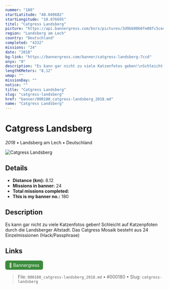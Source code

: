 ```yaml
---
nummer: "180"
startLatitude: "48.049682"
startLongitude: "10.876695"
titel: "Catgress Landsberg"
picture: "https://api.bannergress.com/bnrs/pictures/3d9bb90b0fe08fc5ce4239ee33a76362"
region: "Landsberg am Lech"
country: "Deutschland"
completed: "4332"
missions: "24"
date: "2018"
bg-link: "https://bannergress.com/banner/catgress-landsberg-7ccd"
onyx: "0"
description: "Es kann gar nicht zu viele Katzenfotos geben!\nSchleicht auf Katzenpfoten durch die Landsberger Altstadt. \nDas Catgress Mosaik besteht aus 24 Einzelmissionen (Hack/Passphrase)"
lengthKMeters: "8,12"
umap: ""
missionDay: ""
notice: ""
title: "Catgress Landsberg"
slug: "catgress-landsberg"
href: "banner/000180_catgress-landsberg_2018.md"
name: "Catgress Landsberg"
---
```

# Catgress Landsberg

*2018* • Landsberg am Lech • Deutschland

![Catgress Landsberg](https://api.bannergress.com/bnrs/pictures/3d9bb90b0fe08fc5ce4239ee33a76362)



## Details
- **Distance (km):** 8.12
- **Missions in banner:** 24
- **Total missions completed:** 
- **This is my banner no.:** 180



## Description
Es kann gar nicht zu viele Katzenfotos geben!
Schleicht auf Katzenpfoten durch die Landsberger Altstadt. 
Das Catgress Mosaik besteht aus 24 Einzelmissionen (Hack/Passphrase)



## Links
<a href="https://bannergress.com/banner/catgress-landsberg-7ccd" target="_blank" style="display:inline-block;margin-right:8px;padding:6px 12px;background:#3c8b3c;color:#fff;text-decoration:none;border-radius:6px;">🔗 Bannergress</a>



> File: `000180_catgress-landsberg_2018.md` • #000180 • Slug: `catgress-landsberg`
